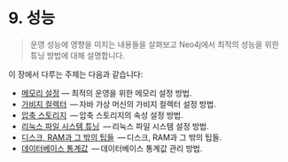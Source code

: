 # 9. 성능

> 운영 성능에 영향을 미치는 내용들을 살펴보고 Neo4j에서 최적의 성능을 위한 튜닝 방법에 대해 설명합니다.

이 장에서 다루는 주제는 다음과 같습니다:

* [메모리 설정](/performance/memory-configuration.md)
  — 최적의 운영을 위한 메모리 설정 방법.
* [가비지 컬렉터](/performance/garbage-collector.md)
   — 자바 가상 머신의 가비지 컬렉터 설정 방법.
* [압축 스토리지](/performance/compressed-storage.md)
   — 압축 스토리지의 속성 설정 방법.
* [리눅스 파일 시스템 튜닝](/performance/linux-file-system-tuning.md)
   — 리눅스 파일 시스템 설정 방법.
* [디스크, RAM과 그 밖의 팁들](/performance/disks-ram-and-other-tips.md)
   — 디스크, RAM과 그 밖의 팁들.
* [데이터베이스 통계값](/performance/statistics-gathering.md)
   — 데이터베이스 통계값 관리 방법.
